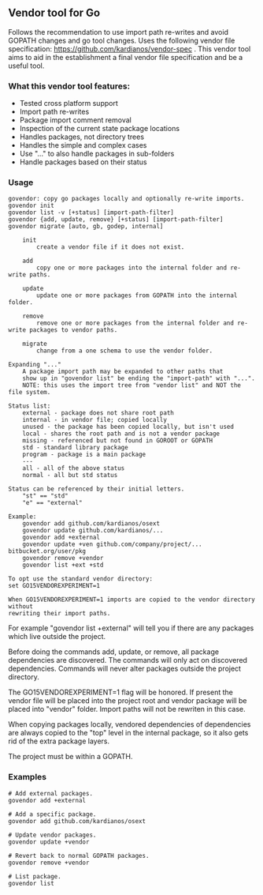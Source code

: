 ## Vendor tool for Go
Follows the recommendation to use import path re-writes and avoid GOPATH
changes and go tool changes. Uses the following vendor file specification:
https://github.com/kardianos/vendor-spec . This vendor tool aims to aid in the
establishment a final vendor file specification and be a useful tool.

### What this vendor tool features:
 * Tested cross platform support
 * Import path re-writes
 * Package import comment removal
 * Inspection of the current state package locations
 * Handles packages, not directory trees
 * Handles the simple and complex cases
 * Use "..." to also handle packages in sub-folders
 * Handle packages based on their status

### Usage
```
govendor: copy go packages locally and optionally re-write imports.
govendor init
govendor list -v [+status] [import-path-filter]
govendor {add, update, remove} [+status] [import-path-filter]
govendor migrate [auto, gb, godep, internal]

	init
		create a vendor file if it does not exist.
	
	add
		copy one or more packages into the internal folder and re-write paths.
	
	update
		update one or more packages from GOPATH into the internal folder.
	
	remove
		remove one or more packages from the internal folder and re-write packages to vendor paths.

	migrate
		change from a one schema to use the vendor folder.

Expanding "..."
	A package import path may be expanded to other paths that
	show up in "govendor list" be ending the "import-path" with "...".
	NOTE: this uses the import tree from "vendor list" and NOT the file system.

Status list:
	external - package does not share root path
	internal - in vendor file; copied locally
	unused - the package has been copied locally, but isn't used
	local - shares the root path and is not a vendor package
	missing - referenced but not found in GOROOT or GOPATH
	std - standard library package
	program - package is a main package
	---
	all - all of the above status
	normal - all but std status

Status can be referenced by their initial letters.
	"st" == "std"
	"e" == "external"
	
Example:
	govendor add github.com/kardianos/osext
	govendor update github.com/kardianos/...
	govendor add +external
	govendor update +ven github.com/company/project/... bitbucket.org/user/pkg
	govendor remove +vendor
	govendor list +ext +std

To opt use the standard vendor directory:
set GO15VENDOREXPERIMENT=1

When GO15VENDOREXPERIMENT=1 imports are copied to the vendor directory without
rewriting their import paths.
```

For example "govendor list +external" will tell you if there are any packages which
live outside the project.

Before doing the commands add, update, or remove, all package dependencies are
discovered. The commands will only act on discovered dependencies. Commands will
never alter packages outside the project directory.

The GO15VENDOREXPERIMENT=1 flag will be honored. If present the vendor file will
be placed into the project root and vendor package will be placed into "vendor"
folder. Import paths will not be rewriten in this case.

When copying packages locally, vendored dependencies of dependencies are always
copied to the "top" level in the internal package, so it also gets rid of the
extra package layers.

The project must be within a GOPATH.

### Examples
```
# Add external packages.
govendor add +external

# Add a specific package.
govendor add github.com/kardianos/osext

# Update vendor packages.
govendor update +vendor

# Revert back to normal GOPATH packages.
govendor remove +vendor

# List package.
govendor list
```
